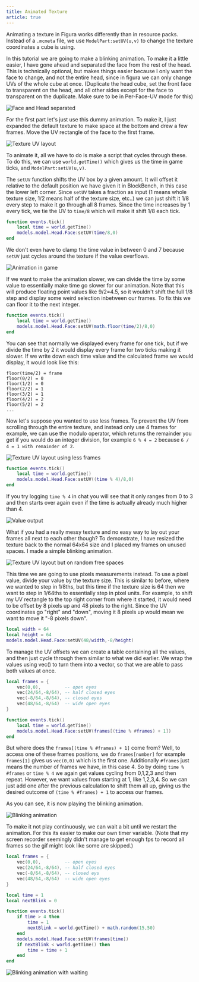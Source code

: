 ```yaml
---
title: Animated Texture
article: true
---
```


Animating a texture in Figura works differently than in resource packs. Instead of a `.mcmeta` file, we use `ModelPart:setUV(u,v)` to change the texture coordinates a cube is using.

In this tutorial we are going to make a blinking animation. To make it a little easier, I have gone ahead and separated the face from the rest of the head. This is technically optional, but makes things easier because I only want the face to change, and not the entire head, since in figura we can only change UVs of the whole cube at once. (Duplicate the head cube, set the front face to transparent on the head, and all other sides except for the face to transparent on the duplicate. Make sure to be in Per-Face-UV mode for this)

![Face and Head separated](./assets/model-1.gif)

For the first part let's just use this dummy animation. To make it, I just expanded the default texture to make space at the bottom and drew a few frames. Move the UV rectangle of the face to the first frame.

![Texture UV layout](./assets/texture-1.png)

To animate it, all we have to do is make a script that cycles through these. To do this, we can use `world.getTime()` which gives us the time in game ticks, and `ModelPart:setUV(u,v)`.

The `setUV` function shifts the UV box by a given amount. It will offset it relative to the default position we have given it in BlockBench, in this case the lower left corner. Since `setUV` takes a fraction as input (1 means whole texture size, 1/2 means half of the texture size, etc..) we can just shift it 1/8 every step to make it go through all 8 frames. Since the time increases by 1 every tick, we tie the UV to `time/8` which will make it shift 1/8 each tick.

```lua
function events.tick()
    local time = world.getTime()
    models.model.Head.Face:setUV(time/8,0)
end
```
We don't even have to clamp the time value in between 0 and 7 because `setUV` just cycles around the texture if the value overflows.

![Animation in game](./assets/minecraft-1.gif)

If we want to make the animation slower, we can divide the time by some value to essentially make time go slower for our animation. Note that this will produce floating point values like 9/2=4.5, so it wouldn't shift the full 1/8 step and display some weird selection inbetween our frames. To fix this we can floor it to the next integer.

```lua
function events.tick()
    local time = world.getTime()
    models.model.Head.Face:setUV(math.floor(time/2)/8,0)
end
```

You can see that normally we displayed every frame for one tick, but if we divide the time by 2 it would display every frame for two ticks making it slower. If we write down each time value and the calculated frame we would display, it would look like this:

```
floor(time/2) = frame
floor(0/2) = 0
floor(1/2) = 0
floor(2/2) = 1
floor(3/2) = 1
floor(4/2) = 2
floor(5/2) = 2
...
```

Now let's suppose you wanted to use less frames. To prevent the UV from scrolling through the entire texture, and instead only use 4 frames for example, we can use the modulo operator, which returns the remainder you get if you would do an integer division, for example `6 % 4 = 2` because `6 / 4 = 1 with remainder of 2`.

![Texture UV layout using less frames](./assets/texture-2.png)

```lua
function events.tick()
    local time = world.getTime()
    models.model.Head.Face:setUV((time % 4)/8,0)
end
```

If you try logging `time % 4` in chat you will see that it only ranges from 0 to 3 and then starts over again even if the time is actually already much higher than 4.

![Value output](./assets/chat-1.png)

What if you had a really messy texture and no easy way to lay out your frames all next to each other though? To demonstrate, I have resized the texture back to the normal 64x64 size and I placed my frames on unused spaces. I made a simple blinking animation.

![Texture UV layout but on random free spaces](./assets/texture-3.png)

This time we are going to use pixels measurements instead. To use a pixel value, divide your value by the texture size. This is similar to before, where we wanted to step in 1/8ths, but this time if the texture size is 64 then we want to step in 1/64ths to essentially step in pixel units. For example, to shift my UV rectangle to the top right corner from where it started, it would need to be offset by 8 pixels up and 48 pixels to the right. Since the UV coordinates go "right" and "down", moving it 8 pixels up would mean we want to move it "-8 pixels down".

```lua
local width = 64
local height = 64
models.model.Head.Face:setUV(48/width,-8/height)
```

To manage the UV offsets we can create a table containing all the values, and then just cycle through them similar to what we did earlier. We wrap the values using vec() to turn them into a vector, so that we are able to pass both values at once.

```lua
local frames = {
    vec(0,0),         -- open eyes
    vec(24/64,-8/64), -- half closed eyes
    vec(-8/64,-8/64), -- closed eyes
    vec(48/64,-8/64)  -- wide open eyes
}

function events.tick()
    local time = world.getTime()
    models.model.Head.Face:setUV(frames[(time % #frames) + 1])
end
```

But where does the `frames[(time % #frames) + 1]` come from? Well, to access one of these frames positions, we do `frames[number]` for example `frames[1]` gives us `vec(0,0)` which is the first one.
Additionally `#frames` just means the number of frames we have, in this case 4. So by doing `time % #frames` or `time % 4` we again get values cycling from 0,1,2,3 and then repeat. However, we want values from starting at 1, like 1,2,3,4. So we can just add one after the previous calculation to shift them all up, giving us the desired outcome of `(time % #frames) + 1` to access our frames.

As you can see, it is now playing the blinking animation.

![Blinking animation](./assets/minecraft-2.gif)

To make it not play continuously, we can wait a bit until we restart the animation. For this its easier to make our own timer variable. (Note that my screen recorder seemingly didn't manage to get enough fps to record all frames so the gif might look like some are skipped.)

```lua
local frames = {
    vec(0,0),         -- open eyes
    vec(24/64,-8/64), -- half closed eyes
    vec(-8/64,-8/64), -- closed eys
    vec(48/64,-8/64)  -- wide open eyes
}

local time = 1
local nextBlink = 0

function events.tick()
    if time > 4 then
        time = 1
        nextBlink = world.getTime() + math.random(15,50)
    end
    models.model.Head.Face:setUV(frames[time])
    if nextBlink < world.getTime() then
        time = time + 1
    end
end
```

![Blinking animation with waiting](./assets/minecraft-3.gif)

